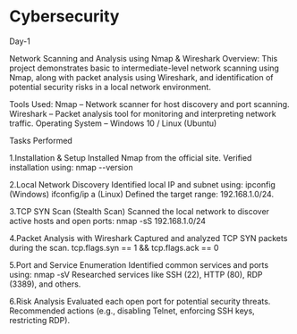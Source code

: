 # Cybersecurity
Day-1


Network Scanning and Analysis using Nmap & Wireshark
Overview:
This project demonstrates basic to intermediate-level network scanning using Nmap, along with packet analysis using Wireshark, and identification of potential security risks in a local network environment.

Tools Used:
Nmap – Network scanner for host discovery and port scanning.
Wireshark – Packet analysis tool for monitoring and interpreting network traffic.
Operating System – Windows 10 / Linux (Ubuntu)

Tasks Performed

1.Installation & Setup
Installed Nmap from the official site.
Verified installation using:
nmap --version

2.Local Network Discovery
Identified local IP and subnet using:
ipconfig (Windows)
ifconfig/ip a (Linux)
Defined the target range: 192.168.1.0/24.

3.TCP SYN Scan (Stealth Scan)
Scanned the local network to discover active hosts and open ports:
nmap -sS 192.168.1.0/24

4.Packet Analysis with Wireshark
Captured and analyzed TCP SYN packets during the scan.
tcp.flags.syn == 1 && tcp.flags.ack == 0

5.Port and Service Enumeration
Identified common services and ports using:
nmap -sV
Researched services like SSH (22), HTTP (80), RDP (3389), and others.

6.Risk Analysis
Evaluated each open port for potential security threats.
Recommended actions (e.g., disabling Telnet, enforcing SSH keys, restricting RDP).
